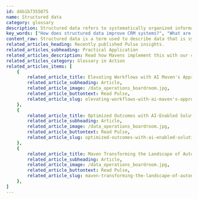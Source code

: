 ```yaml
---
id: d4b1b7355075
name: Structured data
category: glossary
description: Structured data refers to systematically organized information that is consistent and easy to process, with applications ranging from simple contact lists to complex CRM systems, enhancing organizational insight, efficiency, and productivity.
key_words: ["How does structured data improve CRM systems?", "What are the benefits of structured data in sales and marketing?", "How can structured data drive operational efficiencies?", "What role does structured data play in machine learning technologies?", "How to derive meaningful insights from structured data?", "Can structured data mitigate manual process errors?", "How does Maven Technologies utilize structured data?", "What are the advantages of structured data in data analysis?", "How does structured data streamline business processes?", "What are the impacts of structured data on organizational productivity?"]
content_raw: Structured data is a term used to describe data that is systematically organized and formatted, typically within a database. This data adheres to a pre-established structure or set of rules, resulting in an orderly and consistent nature from one record to the next. It is the high level of organization that makes structured data particularly easy to process. Examples of structured data range from a roster of names, addresses, phone numbers, to more sophisticated databases like purchase history or records of social media followers. The implementation and mindful analysis of structured data can yield significant benefits to an organization of any size. One substantial advantage is the ability to scrutinize and derive meaningful insights from large volumes of data. The structured nature of the data allows it to be dissected and understood at a detailed level, providing the potential for impactful conclusions. Secondly, structured data can noticeably streamline and automate what would otherwise be manual processes. This can result in operational efficiencies, save time, mitigate errors and boost the overall productivity of an organization. Thirdly, structured data lends itself exceptionally well to tracking through a Customer Relationship Management (CRM) or contact center databases. This seamless integration with such systems amplifies the advantages of structured data. Lastly, structured data plays a key role for CRM, marketing, and sales professionals in an organization. It can be utilized as a valuable tool to gauge performance, build objectives, and highlight areas deserving attention and improvement. At Maven Technologies, we comprehend the multifaceted benefits of structured data and utilize its potential in our technology solutions, ensuring an increase in productivity and value for all our customers.
related_articles_heading: Recently published Pulse insights.
related_articles_subheading: Practical Application
related_articles_description: Read how Mavens implement this with our clients.
related_articles_category: Glossary in Action
related_articles_items: [
	{
		related_article_title: Elevating Workflows with AI Maven's Approach,
		related_article_subheading: Article,
		related_article_image: /data_operations_boardroom.jpg,
		related_article_buttontext: Read Pulse,
		related_article_slug: elevating-workflows-with-ai-maven's-approach
	},
	{
		related_article_title: Optimized Outcomes with AI-Enabled Solutions,
		related_article_subheading: Article,
		related_article_image: /data_operations_boardroom.jpg,
		related_article_buttontext: Read Pulse,
		related_article_slug: optimized-outcomes-with-ai-enabled-solutions
	},
	{
		related_article_title: Maven Transforming the Landscape of Autonomous Vehicles,
		related_article_subheading: Article,
		related_article_image: /data_operations_boardroom.jpg,
		related_article_buttontext: Read Pulse,
		related_article_slug: maven-transforming-the-landscape-of-autonomous-vehicles
	},
]
---
```

